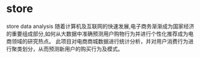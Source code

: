 # store
store data analysis
随着计算机及互联网的快速发展,电子商务渐渐成为国家经济的重要组成部分,如何从大数据中准确预测用户购物行为并进行个性化推荐成为电商领域的研究热点。
此项目对电商商城数据进行统计分析，并对用户消费行为进行聚类划分，从而预测新用户的购买行为及模式。
